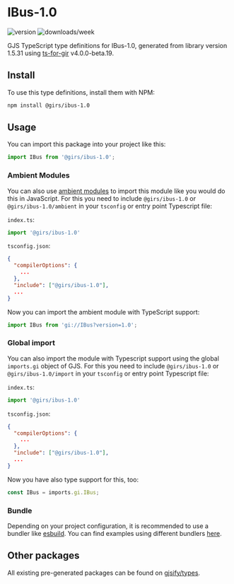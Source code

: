 
# IBus-1.0

![version](https://img.shields.io/npm/v/@girs/ibus-1.0)
![downloads/week](https://img.shields.io/npm/dw/@girs/ibus-1.0)


GJS TypeScript type definitions for IBus-1.0, generated from library version 1.5.31 using [ts-for-gir](https://github.com/gjsify/ts-for-gir) v4.0.0-beta.19.


## Install

To use this type definitions, install them with NPM:
```bash
npm install @girs/ibus-1.0
```

## Usage

You can import this package into your project like this:
```ts
import IBus from '@girs/ibus-1.0';
```

### Ambient Modules

You can also use [ambient modules](https://github.com/gjsify/ts-for-gir/tree/main/packages/cli#ambient-modules) to import this module like you would do this in JavaScript.
For this you need to include `@girs/ibus-1.0` or `@girs/ibus-1.0/ambient` in your `tsconfig` or entry point Typescript file:

`index.ts`:
```ts
import '@girs/ibus-1.0'
```

`tsconfig.json`:
```json
{
  "compilerOptions": {
    ...
  },
  "include": ["@girs/ibus-1.0"],
  ...
}
```

Now you can import the ambient module with TypeScript support: 

```ts
import IBus from 'gi://IBus?version=1.0';
```

### Global import

You can also import the module with Typescript support using the global `imports.gi` object of GJS.
For this you need to include `@girs/ibus-1.0` or `@girs/ibus-1.0/import` in your `tsconfig` or entry point Typescript file:

`index.ts`:
```ts
import '@girs/ibus-1.0'
```

`tsconfig.json`:
```json
{
  "compilerOptions": {
    ...
  },
  "include": ["@girs/ibus-1.0"],
  ...
}
```

Now you have also type support for this, too:

```ts
const IBus = imports.gi.IBus;
```

### Bundle

Depending on your project configuration, it is recommended to use a bundler like [esbuild](https://esbuild.github.io/). You can find examples using different bundlers [here](https://github.com/gjsify/ts-for-gir/tree/main/examples).

## Other packages

All existing pre-generated packages can be found on [gjsify/types](https://github.com/gjsify/types).

